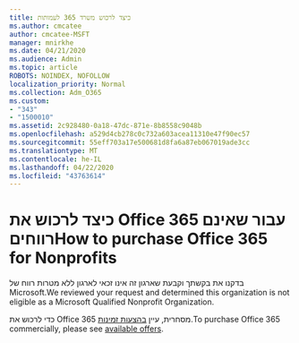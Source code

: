 ```yaml
---
title: כיצד לרכוש משרד 365 לעמותות
ms.author: cmcatee
author: cmcatee-MSFT
manager: mnirkhe
ms.date: 04/21/2020
ms.audience: Admin
ms.topic: article
ROBOTS: NOINDEX, NOFOLLOW
localization_priority: Normal
ms.collection: Adm_O365
ms.custom:
- "343"
- "1500010"
ms.assetid: 2c928480-0a18-47dc-871e-8b8558c9048b
ms.openlocfilehash: a529d4cb278c0c732a603acea11310e47f90ec57
ms.sourcegitcommit: 55eff703a17e500681d8fa6a87eb067019ade3cc
ms.translationtype: MT
ms.contentlocale: he-IL
ms.lasthandoff: 04/22/2020
ms.locfileid: "43763614"
---
```

# <a name="how-to-purchase-office-365-for-nonprofits"></a><span data-ttu-id="09267-102">כיצד לרכוש את Office 365 עבור שאינם רווחים</span><span class="sxs-lookup"><span data-stu-id="09267-102">How to purchase Office 365 for Nonprofits</span></span>

<span data-ttu-id="09267-103">בדקנו את בקשתך וקבעת שארגון זה אינו זכאי לארגון ללא מטרות רווח של Microsoft.</span><span class="sxs-lookup"><span data-stu-id="09267-103">We reviewed your request and determined this organization is not eligible as a Microsoft Qualified Nonprofit Organization.</span></span>
  
<span data-ttu-id="09267-104">כדי לרכוש את Office 365 מסחרית, עיין [בהצעות זמינות](https://portal.office.com/AdminPortal/Home).</span><span class="sxs-lookup"><span data-stu-id="09267-104">To purchase Office 365 commercially, please see [available offers](https://portal.office.com/AdminPortal/Home).</span></span>